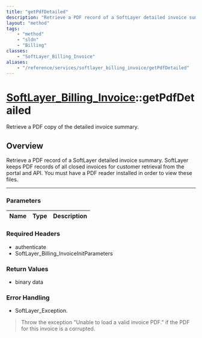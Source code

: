 ```yaml
---
title: "getPdfDetailed"
description: "Retrieve a PDF record of a SoftLayer detailed invoice summary. SoftLayer keeps PDF records of all closed invoices for cu... "
layout: "method"
tags:
    - "method"
    - "sldn"
    - "Billing"
classes:
    - "SoftLayer_Billing_Invoice"
aliases:
    - "/reference/services/softlayer_billing_invoice/getPdfDetailed"
---
```

# [SoftLayer_Billing_Invoice](/reference/services/SoftLayer_Billing_Invoice)::getPdfDetailed

Retrieve a PDF copy of the detailed invoice summary.


## Overview 
Retrieve a PDF record of a SoftLayer detailed invoice summary. SoftLayer keeps PDF records of all closed invoices for customer retrieval from the portal and API. You must have a PDF reader installed in order to view these files. 

-----

### Parameters 
|Name | Type | Description |
| --- | --- | --- |


### Required Headers
* authenticate
* SoftLayer_Billing_InvoiceInitParameters


### Return Values
* binary data



### Error Handling

* SoftLayer_Exception. 

> Throw the exception "Unable to load a valid invoice PDF." if the PDF for this invoice is a corrupted. 



